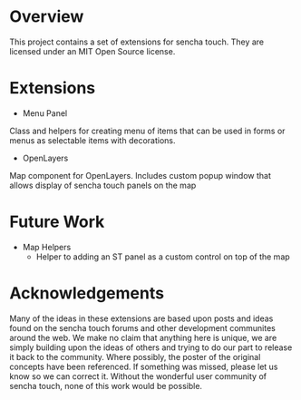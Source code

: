 Overview
========

This project contains a set of extensions for sencha touch.  They are licensed under an MIT Open Source license.


Extensions
==========

 * Menu Panel

Class and helpers for creating menu of items that can be used in forms or menus as selectable items with decorations.

 * OpenLayers

Map component for OpenLayers.  Includes custom popup window that allows display of sencha touch panels on the map


Future Work
===========

  * Map Helpers
    * Helper to adding an ST panel as a custom control on top of the map
     
 
Acknowledgements 
================
Many of the ideas in these extensions are based upon posts and ideas found on the sencha touch forums and other development communites around the web.  We make no claim that anything here is unique, we are simply building upon the ideas of others and trying to do our part to release it back to the community.  Where possibly, the poster of the original concepts have been referenced.  If something was missed, please let us know so we can correct it.  Without the wonderful user community of sencha touch, none of this work would be possible.

